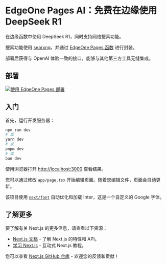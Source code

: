 # EdgeOne Pages AI：免费在边缘使用 DeepSeek R1

在边缘函数中使用 DeepSeek R1，同时支持网络搜索功能。

搜索功能使用 [searxng](https://github.com/searxng/searxng)，并通过 [EdgeOne Pages 函数](https://edgeone.ai/document/162227908259442688) 进行封装。

部署后获得与 OpenAI 体验一致的接口，能够与其他第三方工具无缝集成。

## 部署

[![使用 EdgeOne Pages 部署](https://cdnstatic.tencentcs.com/edgeone/pages/deploy.svg)](https://console.cloud.tencent.com/edgeone/pages/new?from=github&template=deepseek-r1-edge)

## 入门

首先，运行开发服务器：

```bash
npm run dev
# 或
yarn dev
# 或
pnpm dev
# 或
bun dev
```

使用浏览器打开 [http://localhost:3000](http://localhost:3000) 查看结果。

您可以通过修改 `app/page.tsx` 开始编辑页面。随着您编辑文件，页面会自动更新。

该项目使用 [`next/font`](https://nextjs.org/docs/basic-features/font-optimization) 自动优化和加载 Inter，这是一个自定义的 Google 字体。

## 了解更多

要了解有关 Next.js 的更多信息，请查看以下资源：

- [Next.js 文档](https://nextjs.org/docs) - 了解 Next.js 的特性和 API。
- [学习 Next.js](https://nextjs.org/learn) - 互动式 Next.js 教程。

您可以查看 [Next.js GitHub 仓库](https://github.com/vercel/next.js/) - 欢迎您的反馈和贡献！
